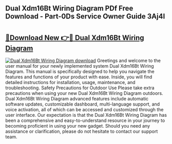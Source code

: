 ## Dual Xdm16Bt Wiring Diagram PDf Free Download - Part-0Ds Service Owner Guide 3Aj4I

# <h2><a href="http://dfk2lg.blite.top/?on=Dual+Xdm16Bt+Wiring+Diagram">🔗Download New 👉🔴 Dual Xdm16Bt Wiring Diagram</a></h2>

[![Dual Xdm16Bt Wiring Diagram download](https://i.imgur.com/lujVjoI.png)](http://dfk2lg.blite.top/?on=Dual+Xdm16Bt+Wiring+Diagram)
Greetings and welcome to the user manual for your newly implemented system Dual Xdm16Bt Wiring Diagram. This manual is specifically designed to help you navigate the features and functions of your product with ease. Inside, you will find detailed instructions for installation, usage, maintenance, and troubleshooting. Safety Precautions for Outdoor Use Please take extra precautions when using your new Dual Xdm16Bt Wiring Diagram outdoors. Dual Xdm16Bt Wiring Diagram advanced features include automatic software updates, customizable dashboard, multi-language support, and voice activation, all of which can be accessed and customized through the user interface. Our expectation is that the Dual Xdm16Bt Wiring Diagram has been a comprehensive and easy-to-understand resource in your journey to becoming proficient in using your new gadget. Should you need any assistance or clarification, please do not hesitate to contact our support team.
